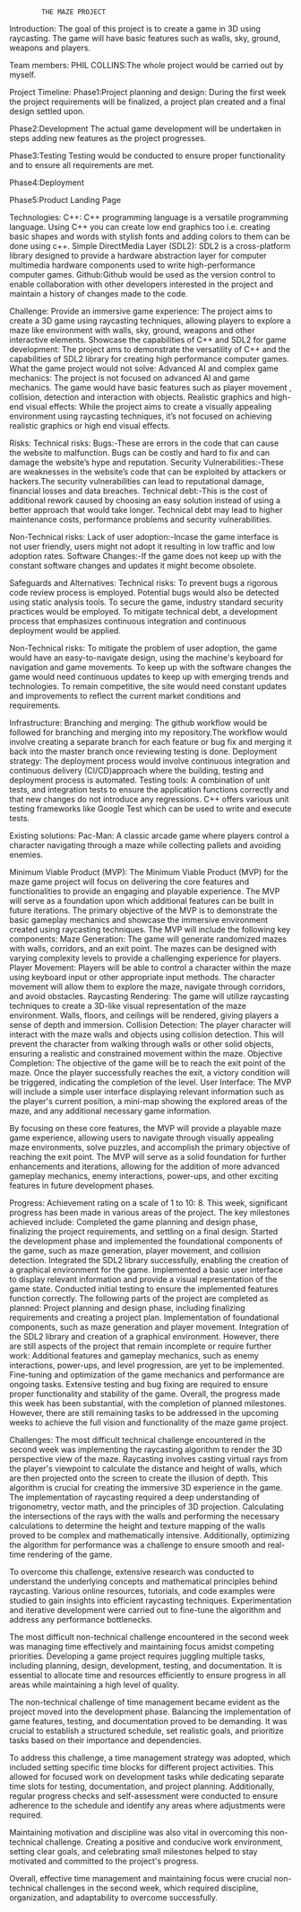 			THE MAZE PROJECT

Introduction:
The goal of this project is to create a game in 3D using raycasting. The game will have basic features such as walls, sky, ground, weapons and players.

Team members:
PHIL COLLINS:The whole project would be carried out by myself.

Project Timeline:
Phase1:Project planning and  design:
During the first week the project requirements will be finalized, a project plan created and a final  design settled upon.

Phase2:Development
The actual game development will be undertaken in steps adding new features as the project progresses.

Phase3:Testing
Testing would be conducted to ensure proper functionality and to ensure all requirements are met.

Phase4:Deployment

Phase5:Product Landing Page

Technologies:
C++: C++ programming language is a versatile programming language. Using C++ you can create low end graphics too i.e. creating basic shapes and words with stylish fonts and adding colors to them can be done using c++.
Simple DirectMedia Layer (SDL2): SDL2 is a  cross-platform library designed to provide a hardware abstraction layer  for computer multimedia hardware components used  to write high-performance computer games.
Github:Github would be used as the version control to enable collaboration with other developers interested in the project and maintain a history of changes made to the code.


Challenge:
Provide an immersive game experience: The project aims to create a 3D game using raycasting techniques, allowing players to explore a maze like environment with walls, sky, ground, weapons and other interactive elements.
Showcase the capabilities of C++ and SDL2 for game development: The project ams to demonstrate the versatility of C++ and the capabilities of SDL2 library for creating high performance computer games.
What the game project would not solve:
Advanced AI and complex game mechanics: The project is not focused on advanced AI and game mechanics. The game would have basic features such as player movement , collision, detection and interaction with objects.
Realistic graphics and high-end visual effects: While the project  aims to create a visually appealing environment using raycasting techniques, it’s not focused on achieving realistic graphics or high end visual effects.

Risks:
Technical risks:
Bugs:-These are errors in the code that can cause the website to malfunction. Bugs can be costly and hard to fix and can damage the website’s hype and reputation.
Security Vulnerabilities:-These are weaknesses in the website’s code that can be exploited by attackers or hackers.The security vulnerabilities can lead to reputational damage, financial losses and data breaches.
Technical debt:-This is the cost  of additional  rework caused by choosing an easy solution instead of using a better approach that would take longer. Technical debt may lead to higher maintenance costs, performance problems and security vulnerabilities.

Non-Technical risks:
Lack of user adoption:-Incase the game interface is not user friendly, users might not adopt it resulting in low traffic and low adoption rates.
Software Changes:-If the game  does not keep up with the constant software changes and updates  it might become obsolete.

Safeguards and Alternatives:
Technical risks:
To  prevent bugs a rigorous code review process is employed. Potential bugs would also be detected using static analysis tools.
To secure the game, industry standard security practices would be employed.
To mitigate technical debt, a development process that emphasizes continuous integration and continuous deployment would be applied.

Non-Technical risks:
To mitigate the problem of user adoption, the game would have an easy-to-navigate design, using the machine's keyboard for navigation and game movements.
To keep up with the software changes the game  would need continuous updates to keep up with emerging trends and technologies.
To remain competitive, the site would need constant updates and improvements to reflect the current market conditions and requirements.




Infrastructure:
Branching and merging:
The github workflow would be followed for branching and merging into my repository.The workflow would involve creating a separate branch for each feature or bug fix and merging it back into the master branch once reviewing testing is done.
Deployment strategy:
The deployment process would involve continuous integration and continuous delivery (CI/CD)approach where the building, testing and deployment process is automated.
Testing tools:
A combination of unit tests, and integration tests  to ensure the application functions correctly  and that new changes do not introduce any regressions. C++ offers various unit testing frameworks like Google Test which can be used to write and execute tests.

Existing solutions:
Pac-Man: A classic arcade game where players control a character  navigating through a maze while collecting pallets and avoiding enemies.

Minimum Viable Product (MVP):
The Minimum Viable Product (MVP) for the maze game project will focus on delivering the core features and functionalities to provide an engaging and playable experience. The MVP will serve as a foundation upon which additional features can be built in future iterations. The primary objective of the MVP is to demonstrate the basic gameplay mechanics and showcase the immersive environment created using raycasting techniques.
The MVP will include the following key components:
Maze Generation: The game will generate randomized mazes with walls, corridors, and an exit point. The mazes can be designed with varying complexity levels to provide a challenging experience for players.
Player Movement: Players will be able to control a character within the maze using keyboard input or other appropriate input methods. The character movement will allow them to explore the maze, navigate through corridors, and avoid obstacles.
Raycasting Rendering: The game will utilize raycasting techniques to create a 3D-like visual representation of the maze environment. Walls, floors, and ceilings will be rendered, giving players a sense of depth and immersion.
Collision Detection: The player character will interact with the maze walls and objects using collision detection. This will prevent the character from walking through walls or other solid objects, ensuring a realistic and constrained movement within the maze.
Objective Completion: The objective of the game will be to reach the exit point of the maze. Once the player successfully reaches the exit, a victory condition will be triggered, indicating the completion of the level.
User Interface: The MVP will include a simple user interface displaying relevant information such as the player's current position, a mini-map showing the explored areas of the maze, and any additional necessary game information.

By focusing on these core features, the MVP will provide a playable maze game experience, allowing users to navigate through visually appealing maze environments, solve puzzles, and accomplish the primary objective of reaching the exit point. The MVP will serve as a solid foundation for further enhancements and iterations, allowing for the addition of more advanced gameplay mechanics, enemy interactions, power-ups, and other exciting features in future development phases.

Progress:
Achievement rating  on a scale of 1 to 10: 8.
This week, significant progress has been made in various areas of the project. The key milestones achieved include:
Completed the game planning and design phase, finalizing the project requirements, and settling on a final design.
Started the development phase and implemented the foundational components of the game, such as maze generation, player movement, and collision detection.
Integrated the SDL2 library successfully, enabling the creation of a graphical environment for the game.
Implemented a basic user interface to display relevant information and provide a visual representation of the game state.
Conducted initial testing to ensure the implemented features function correctly.
The following parts of the project are completed as planned:
Project planning and design phase, including finalizing requirements and creating a project plan.
Implementation of foundational components, such as maze generation and player movement.
Integration of the SDL2 library and creation of a graphical environment.
However, there are still aspects of the project that remain incomplete or require further work:
Additional features and gameplay mechanics, such as enemy interactions, power-ups, and level progression, are yet to be implemented.
Fine-tuning and optimization of the game mechanics and performance are ongoing tasks.
Extensive testing and bug fixing are required to ensure proper functionality and stability of the game.
Overall, the progress made this week has been substantial, with the completion of planned milestones. However, there are still remaining tasks to be addressed in the upcoming weeks to achieve the full vision and functionality of the maze game project.

Challenges:
The most difficult technical challenge encountered in the second week was implementing the raycasting algorithm to render the 3D perspective view of the maze. Raycasting involves casting virtual rays from the player's viewpoint to calculate the distance and height of walls, which are then projected onto the screen to create the illusion of depth. This algorithm is crucial for creating the immersive 3D experience in the game.
The implementation of raycasting required a deep understanding of trigonometry, vector math, and the principles of 3D projection. Calculating the intersections of the rays with the walls and performing the necessary calculations to determine the height and texture mapping of the walls proved to be complex and mathematically intensive. Additionally, optimizing the algorithm for performance was a challenge to ensure smooth and real-time rendering of the game.

To overcome this challenge, extensive research was conducted to understand the underlying concepts and mathematical principles behind raycasting. Various online resources, tutorials, and code examples were studied to gain insights into efficient raycasting techniques. Experimentation and iterative development were carried out to fine-tune the algorithm and address any performance bottlenecks.

The most difficult non-technical challenge encountered in the second week was managing time effectively and maintaining focus amidst competing priorities. Developing a game project requires juggling multiple tasks, including planning, design, development, testing, and documentation. It is essential to allocate time and resources efficiently to ensure progress in all areas while maintaining a high level of quality.

The non-technical challenge of time management became evident as the project moved into the development phase. Balancing the implementation of game features, testing, and documentation proved to be demanding. It was crucial to establish a structured schedule, set realistic goals, and prioritize tasks based on their importance and dependencies.

To address this challenge, a time management strategy was adopted, which included setting specific time blocks for different project activities. This allowed for focused work on development tasks while dedicating separate time slots for testing, documentation, and project planning. Additionally, regular progress checks and self-assessment were conducted to ensure adherence to the schedule and identify any areas where adjustments were required.

Maintaining motivation and discipline was also vital in overcoming this non-technical challenge. Creating a positive and conducive work environment, setting clear goals, and celebrating small milestones helped to stay motivated and committed to the project's progress.

Overall, effective time management and maintaining focus were crucial non-technical challenges in the second week, which required discipline, organization, and adaptability to overcome successfully.

